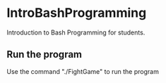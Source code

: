 # IntroBashProgramming
Introduction to Bash Programming for students. 


## Run the program 
Use the command "./FightGame" to run the program
